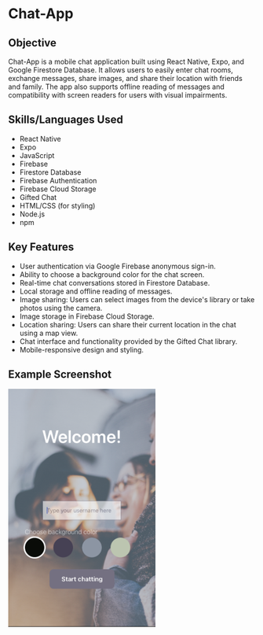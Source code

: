 # Chat-App

## Objective
Chat-App is a mobile chat application built using React Native, Expo, and Google Firestore Database. It allows users to easily enter chat rooms, exchange messages, share images, and share their location with friends and family. The app also supports offline reading of messages and compatibility with screen readers for users with visual impairments.

## Skills/Languages Used
- React Native
- Expo
- JavaScript
- Firebase
- Firestore Database
- Firebase Authentication
- Firebase Cloud Storage
- Gifted Chat
- HTML/CSS (for styling)
- Node.js
- npm

## Key Features
- User authentication via Google Firebase anonymous sign-in.
- Ability to choose a background color for the chat screen.
- Real-time chat conversations stored in Firestore Database.
- Local storage and offline reading of messages.
- Image sharing: Users can select images from the device's library or take photos using the camera.
- Image storage in Firebase Cloud Storage.
- Location sharing: Users can share their current location in the chat using a map view.
- Chat interface and functionality provided by the Gifted Chat library.
- Mobile-responsive design and styling.



## Example Screenshot
<img src="assets/READMEimg.png" alt="Chat-App Screenshot" width="300">
